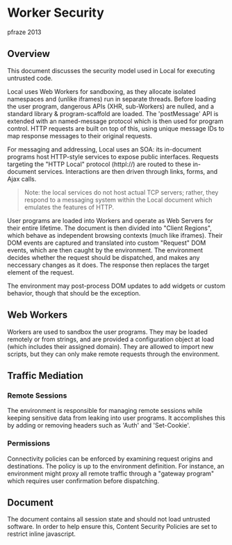 Worker Security
===============

pfraze 2013

## Overview

This document discusses the security model used in Local for executing untrusted code.

Local uses Web Workers for sandboxing, as they allocate isolated namespaces and (unlike iframes) run in separate threads. Before loading the user program, dangerous APIs (XHR, sub-Workers) are nulled, and a standard library & program-scaffold are loaded. The 'postMessage' API is extended with an named-message protocol which is then used for program control. HTTP requests are built on top of this, using unique message IDs to map response messages to their original requests.

For messaging and addressing, Local uses an SOA: its in-document programs host HTTP-style services to expose public interfaces. Requests targeting the "HTTP Local" protocol (httpl://) are routed to these in-document services. Interactions are then driven through links, forms, and Ajax calls.

 > Note: the local services do not host actual TCP servers; rather, they respond to a messaging system within the Local document which emulates the features of HTTP.

User programs are loaded into Workers and operate as Web Servers for their entire lifetime. The document is then divided into "Client Regions", which behave as independent browsing contexts (much like iframes). Their DOM events are captured and translated into custom "Request" DOM events, which are then caught by the environment. The environment decides whether the request should be dispatched, and makes any neccessary changes as it does. The response then replaces the target element of the request.

The environment may post-process DOM updates to add widgets or custom behavior, though that should be the exception.


## Web Workers

Workers are used to sandbox the user programs. They may be loaded remotely or from strings, and are provided a configuration object at load (which includes their assigned domain). They are allowed to import new scripts, but they can only make remote requests through the environment.


## Traffic Mediation

### Remote Sessions

The environment is responsible for managing remote sessions while keeping sensitive data from leaking into user programs. It accomplishes this by adding or removing headers such as 'Auth' and 'Set-Cookie'.

### Permissions

Connectivity policies can be enforced by examining request origins and destinations. The policy is up to the environment definition. For instance, an environment might proxy all remote traffic through a "gateway program" which requires user confirmation before dispatching.


## Document

The document contains all session state and should not load untrusted software. In order to help ensure this, Content Security Policies are set to restrict inline javascript.